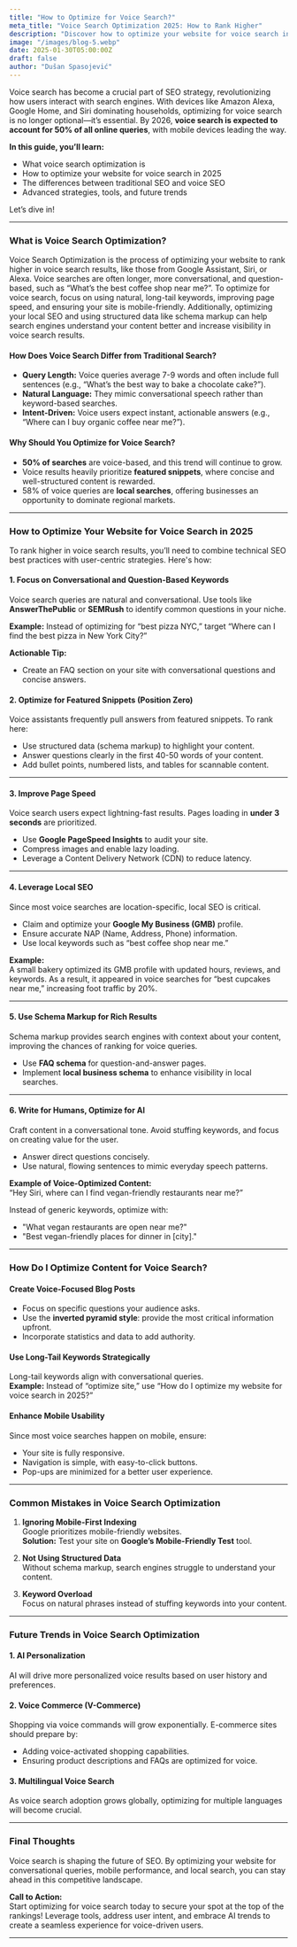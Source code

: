 ```yaml
---
title: "How to Optimize for Voice Search?"
meta_title: "Voice Search Optimization 2025: How to Rank Higher"
description: "Discover how to optimize your website for voice search in 2025. Learn actionable strategies for improving conversational keywords, page speed, and local SEO to dominate voice assistant rankings like Alexa, Siri, and Google Assistant."
image: "/images/blog-5.webp"
date: 2025-01-30T05:00:00Z
draft: false
author: "Dušan Spasojević"
---
```


Voice search has become a crucial part of SEO strategy, revolutionizing how users interact with search engines. With devices like Amazon Alexa, Google Home, and Siri dominating households, optimizing for voice search is no longer optional—it’s essential. By 2026, **voice search is expected to account for 50% of all online queries**, with mobile devices leading the way.

**In this guide, you’ll learn:**

- What voice search optimization is
- How to optimize your website for voice search in 2025
- The differences between traditional SEO and voice SEO
- Advanced strategies, tools, and future trends

Let’s dive in!

---

### **What is Voice Search Optimization?**

Voice Search Optimization is the process of optimizing your website to rank higher in voice search results, like those from Google Assistant, Siri, or Alexa. Voice searches are often longer, more conversational, and question-based, such as “What’s the best coffee shop near me?”. To optimize for voice search, focus on using natural, long-tail keywords, improving page speed, and ensuring your site is mobile-friendly. Additionally, optimizing your local SEO and using structured data like schema markup can help search engines understand your content better and increase visibility in voice search results.

#### **How Does Voice Search Differ from Traditional Search?**

- **Query Length:** Voice queries average 7-9 words and often include full sentences (e.g., “What’s the best way to bake a chocolate cake?”).
- **Natural Language:** They mimic conversational speech rather than keyword-based searches.
- **Intent-Driven:** Voice users expect instant, actionable answers (e.g., “Where can I buy organic coffee near me?”).

#### **Why Should You Optimize for Voice Search?**

- **50% of searches** are voice-based, and this trend will continue to grow.
- Voice results heavily prioritize **featured snippets**, where concise and well-structured content is rewarded.
- 58% of voice queries are **local searches**, offering businesses an opportunity to dominate regional markets.

---

### **How to Optimize Your Website for Voice Search in 2025**

To rank higher in voice search results, you’ll need to combine technical SEO best practices with user-centric strategies. Here's how:

#### **1. Focus on Conversational and Question-Based Keywords**

Voice search queries are natural and conversational. Use tools like **AnswerThePublic** or **SEMRush** to identify common questions in your niche.

**Example:** Instead of optimizing for “best pizza NYC,” target “Where can I find the best pizza in New York City?”

**Actionable Tip:**

- Create an FAQ section on your site with conversational questions and concise answers.

#### **2. Optimize for Featured Snippets (Position Zero)**

Voice assistants frequently pull answers from featured snippets. To rank here:

- Use structured data (schema markup) to highlight your content.
- Answer questions clearly in the first 40-50 words of your content.
- Add bullet points, numbered lists, and tables for scannable content.

---

#### **3. Improve Page Speed**

Voice search users expect lightning-fast results. Pages loading in **under 3 seconds** are prioritized.

- Use **Google PageSpeed Insights** to audit your site.
- Compress images and enable lazy loading.
- Leverage a Content Delivery Network (CDN) to reduce latency.

---

#### **4. Leverage Local SEO**

Since most voice searches are location-specific, local SEO is critical.

- Claim and optimize your **Google My Business (GMB)** profile.
- Ensure accurate NAP (Name, Address, Phone) information.
- Use local keywords such as “best coffee shop near me.”

**Example:**  
A small bakery optimized its GMB profile with updated hours, reviews, and keywords. As a result, it appeared in voice searches for “best cupcakes near me,” increasing foot traffic by 20%.

---

#### **5. Use Schema Markup for Rich Results**

Schema markup provides search engines with context about your content, improving the chances of ranking for voice queries.

- Use **FAQ schema** for question-and-answer pages.
- Implement **local business schema** to enhance visibility in local searches.

---

#### **6. Write for Humans, Optimize for AI**

Craft content in a conversational tone. Avoid stuffing keywords, and focus on creating value for the user.

- Answer direct questions concisely.
- Use natural, flowing sentences to mimic everyday speech patterns.

**Example of Voice-Optimized Content:**  
“Hey Siri, where can I find vegan-friendly restaurants near me?”

Instead of generic keywords, optimize with:

- "What vegan restaurants are open near me?"
- "Best vegan-friendly places for dinner in [city]."

---

### **How Do I Optimize Content for Voice Search?**

#### **Create Voice-Focused Blog Posts**

- Focus on specific questions your audience asks.
- Use the **inverted pyramid style**: provide the most critical information upfront.
- Incorporate statistics and data to add authority.

#### **Use Long-Tail Keywords Strategically**

Long-tail keywords align with conversational queries.  
**Example:** Instead of “optimize site,” use “How do I optimize my website for voice search in 2025?”

#### **Enhance Mobile Usability**

Since most voice searches happen on mobile, ensure:

- Your site is fully responsive.
- Navigation is simple, with easy-to-click buttons.
- Pop-ups are minimized for a better user experience.

---

### **Common Mistakes in Voice Search Optimization**

1. **Ignoring Mobile-First Indexing**  
   Google prioritizes mobile-friendly websites.  
   **Solution:** Test your site on **Google’s Mobile-Friendly Test** tool.

2. **Not Using Structured Data**  
   Without schema markup, search engines struggle to understand your content.

3. **Keyword Overload**  
   Focus on natural phrases instead of stuffing keywords into your content.

---

### **Future Trends in Voice Search Optimization**

#### **1. AI Personalization**

AI will drive more personalized voice results based on user history and preferences.

#### **2. Voice Commerce (V-Commerce)**

Shopping via voice commands will grow exponentially. E-commerce sites should prepare by:

- Adding voice-activated shopping capabilities.
- Ensuring product descriptions and FAQs are optimized for voice.

#### **3. Multilingual Voice Search**

As voice search adoption grows globally, optimizing for multiple languages will become crucial.

---

### **Final Thoughts**

Voice search is shaping the future of SEO. By optimizing your website for conversational queries, mobile performance, and local search, you can stay ahead in this competitive landscape.

**Call to Action:**  
Start optimizing for voice search today to secure your spot at the top of the rankings! Leverage tools, address user intent, and embrace AI trends to create a seamless experience for voice-driven users.

---
